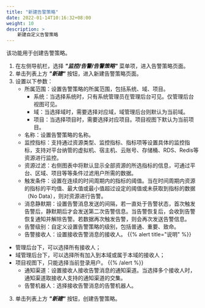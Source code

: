 ```yaml
---
title: "新建告警策略"
date: 2022-01-14T10:16:32+08:00
weight: 10
description: >
    新建自定义告警策略
---
```


该功能用于创建告警策略。

1. 在左侧导航栏，选择 **_"监控/告警/告警策略"_** 菜单项，进入告警策略页面。
2. 单击列表上方 **_"新建"_** 按钮，进入新建告警策略页面。
2. 设置以下参数：
   - 所属范围：设置告警策略的所属范围，包括系统、域、项目。
       - 系统：当选择系统时，只有系统管理员在管理后台可见。仅管理后台视图可见。
       - 域：当选择域时，需要选择对应域，域管理后台则默认为当前域。
       - 项目：当选择项目时，需要选择对应项目。项目视图下默认为当前项目。
   - 名称：设置告警策略的名称。
   - 监控指标：支持通过资源类型、监控指标、指标项等设置具体的监控指标，支持对平台纳管的虚拟机、宿主机、云账号、存储桶、RDS、Redis等资源进行监控。
   - 资源过滤：右侧图表中将默认显示全部资源的所选指标的信息，可通过平台、区域、项目等等条件过滤用户所需的数据。
   - 触发条件：设置在连续的时间周期内的指标的阈值。当在时间周期内资源的指标的平均值、最大值或最小值超过设定的阈值或未获取到指标的数据（No Data），则对资源进行告警。
   - 消息静默期：设置告警消息发送的间隔，若一直处于告警状态，首次触发告警后，静默期后才会发送第二次告警信息。当告警恢复后，会收到告警恢复通知并解除告警。若数据再次触发告警，则会再次发送告警信息。
   - 告警级别：自定义设置告警策略的级别，包括普通、重要、致命。
   - 告警接收人：设置接收告警消息的接收人。
{{% alert title="说明" %}}
- 管理后台下，可以选择所有接收人；
- 域管理后台下，可以选择所有加入到本域或属于本域的接收人；
- 项目视图下，只能选择当前登录用户。
{{% /alert %}}
   - 通知渠道：设置接收人接收告警消息的通知渠道。当选择多个接收人时，通知渠道取接收人支持的通知渠道的交集。
   - 告警机器人：选择接收告警消息的告警机器人。
3. 单击列表上方 **_"新建"_** 按钮，创建告警策略。